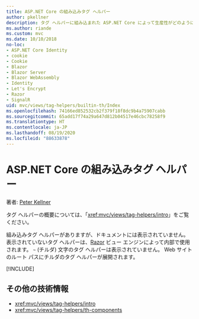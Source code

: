```yaml
---
title: ASP.NET Core の組み込みタグ ヘルパー
author: pkellner
description: タグ ヘルパーに組み込まれた ASP.NET Core によって生産性がどのように向上するかをご確認ください。
ms.author: riande
ms.custom: mvc
ms.date: 10/10/2018
no-loc:
- ASP.NET Core Identity
- cookie
- Cookie
- Blazor
- Blazor Server
- Blazor WebAssembly
- Identity
- Let's Encrypt
- Razor
- SignalR
uid: mvc/views/tag-helpers/builtin-th/Index
ms.openlocfilehash: 74166ed852532cb2f379f18f8dc9b4a75907cabb
ms.sourcegitcommit: 65add17f74a29a647d812b04517e46cbc78258f9
ms.translationtype: HT
ms.contentlocale: ja-JP
ms.lasthandoff: 08/19/2020
ms.locfileid: "88633878"
---
```

# <a name="aspnet-core-built-in-tag-helpers"></a>ASP.NET Core の組み込みタグ ヘルパー

著者: [Peter Kellner](https://peterkellner.net)

タグ ヘルパーの概要については、「<xref:mvc/views/tag-helpers/intro>」をご覧ください。

組み込みタグ ヘルパーがありますが、ドキュメントには表示されていません。 表示されていないタグ ヘルパーは、[Razor](xref:mvc/views/razor) ビュー エンジンによって内部で使用されます。 `~` (チルダ) 文字のタグ ヘルパーは表示されていません。 Web サイトのルート パスにチルダのタグ ヘルパーが展開されます。

[!INCLUDE[](~/includes/built-in-TH.md)]

## <a name="additional-resources"></a>その他の技術情報

* <xref:mvc/views/tag-helpers/intro>
* <xref:mvc/views/tag-helpers/th-components>
